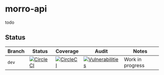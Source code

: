 # morro-api
todo

## Status



<!-- prettier-ignore -->
| Branch | Status | Coverage | Audit | Notes |
| ------ | ------ | -------- | ----- | ----- |
| `dev` | [![CircleCI](https://circleci.com/gh/catphat/morro-api/tree/dev.svg?style=svg&circle-token=43ddf5ee1e5b786716c899595611bf56c703f211)](https://app.circleci.com/pipelines/github/catphat/morro-api)| [![CircleCI](https://codecov.io/gh/catphat/morro-api/branch/dev/graph/badge.svg?token=Q5735TI08B)](https://codecov.io/gh/catphat/morro-api) | [![Vulnerabilities](https://snyk.io/test/github/catphat/morro-api/dev/badge.svg)](https://snyk.io/test/github/catphat/morro-api) | Work in progress |


